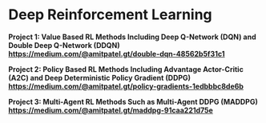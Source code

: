 # Deep Reinforcement Learning

**Project 1: Value Based RL Methods Including Deep Q-Network (DQN) and Double Deep Q-Network (DDQN) <br />
https://medium.com/@amitpatel.gt/double-dqn-48562b5f31c1**

**Project 2: Policy Based RL Methods Including Advantage Actor-Critic (A2C) and Deep Deterministic Policy Gradient (DDPG) <br />
https://medium.com/@amitpatel.gt/policy-gradients-1edbbbc8de6b**

**Project 3: Multi-Agent RL Methods Such as Multi-Agent DDPG (MADDPG) <br />
https://medium.com/@amitpatel.gt/maddpg-91caa221d75e**
